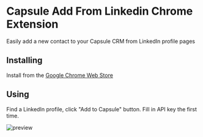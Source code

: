 # Capsule Add From Linkedin Chrome Extension

Easily add a new contact to your Capsule CRM from LinkedIn profile pages


## Installing

Install from the [Google Chrome Web Store](xx)


## Using

Find a LinkedIn profile, click "Add to Capsule" button. Fill in API key the first time.

![preview](https://cl.ly/nhO6/Screen%20Shot%202017-11-13%20at%2021.52.06.png)

